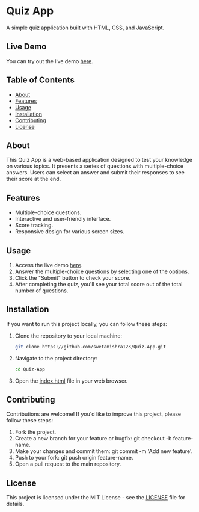 # Quiz App

A simple quiz application built with HTML, CSS, and JavaScript.


## Live Demo

You can try out the live demo [here](https://quiz-app-two-pi.vercel.app/).

## Table of Contents

- [About](#about)
- [Features](#features)
- [Usage](#usage)
- [Installation](#installation)
- [Contributing](#contributing)
- [License](#license)

## About

This Quiz App is a web-based application designed to test your knowledge on various topics. It presents a series of questions with multiple-choice answers. Users can select an answer and submit their responses to see their score at the end.

## Features

- Multiple-choice questions.
- Interactive and user-friendly interface.
- Score tracking.
- Responsive design for various screen sizes.

## Usage

1. Access the live demo [here](https://quiz-app-two-pi.vercel.app/).
2. Answer the multiple-choice questions by selecting one of the options.
3. Click the "Submit" button to check your score.
4. After completing the quiz, you'll see your total score out of the total number of questions.

## Installation

If you want to run this project locally, you can follow these steps:

1. Clone the repository to your local machine:

   ```bash
   git clone https://github.com/swetamishra123/Quiz-App.git

2. Navigate to the project directory:

     ```bash
     cd Quiz-App

3. Open the [index.html](index.html) file in your web browser.

## Contributing
Contributions are welcome! If you'd like to improve this project, please follow these steps:

1. Fork the project.
2. Create a new branch for your feature or bugfix: git checkout -b feature-name.
3. Make your changes and commit them: git commit -m 'Add new feature'.
4. Push to your fork: git push origin feature-name.
5. Open a pull request to the main repository.

## License
This project is licensed under the MIT License - see the [LICENSE](LICENSE) file for details.
